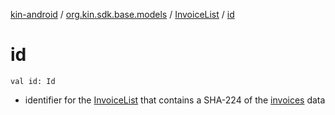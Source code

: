[kin-android](../../index.md) / [org.kin.sdk.base.models](../index.md) / [InvoiceList](index.md) / [id](./id.md)

# id

`val id: Id`
* identifier for the [InvoiceList](index.md) that contains a SHA-224 of the [invoices](invoices.md) data
